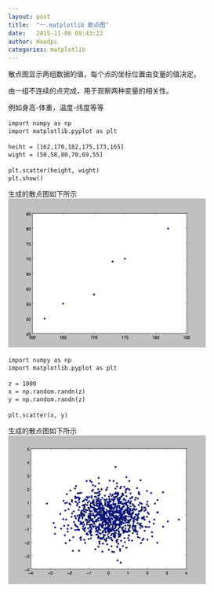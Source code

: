 ```yaml
---
layout: post
title:  "一.matplotlib 散点图"
date:   2015-11-06 09:43:22
author: Hoodps
categories: matplotlib
---
```


散点图显示两组数据的值，每个点的坐标位置由变量的值决定。

由一组不连续的点完成，用于观察两种变量的相关性。

例如身高-体重，温度-纬度等等


	import numpy as np
	import matplotlib.pyplot as plt

	heiht = [162,170,182,175,173,165]
	wight = [50,58,80,70,69,55]

	plt.scatter(height, wight)
	plt.show()

生成的散点图如下所示
<img src="/assets/plt/scatrer.png" style="width: 80%;height:50%">

	import numpy as np
	import matplotlib.pyplot as plt

	z = 1000
	x = np.random.randn(z)
	y = np.random.randn(z)

	plt.scatter(x, y)

生成的散点图如下所示
<img src="/assets/plt/scatter2.png" style="width: 80%;height:50%">
